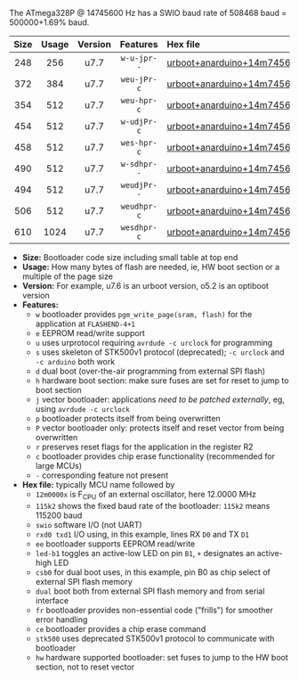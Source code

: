The ATmega328P @ 14745600 Hz has a SWIO baud rate of 508468 baud = 500000+1.69% baud.

|Size|Usage|Version|Features|Hex file|
|:-:|:-:|:-:|:-:|:--|
|248|256|u7.7|`w-u-jpr--`|[urboot+anarduino+14m7456x++500k0_swio_rxd0_txd1_led+b1.hex](https://raw.githubusercontent.com/stefanrueger/urboot.hex/main/boards/anarduino/external_oscillator/fcpu+14m7456_Hz/br++500k0_bps/urboot+anarduino+14m7456x++500k0_swio_rxd0_txd1_led+b1.hex)|
|372|384|u7.7|`weu-jPr-c`|[urboot+anarduino+14m7456x++500k0_swio_rxd0_txd1_ee_led+b1_fr_ce.hex](https://raw.githubusercontent.com/stefanrueger/urboot.hex/main/boards/anarduino/external_oscillator/fcpu+14m7456_Hz/br++500k0_bps/urboot+anarduino+14m7456x++500k0_swio_rxd0_txd1_ee_led+b1_fr_ce.hex)|
|354|512|u7.7|`weu-hpr-c`|[urboot+anarduino+14m7456x++500k0_swio_rxd0_txd1_ee_led+b1_fr_ce_hw.hex](https://raw.githubusercontent.com/stefanrueger/urboot.hex/main/boards/anarduino/external_oscillator/fcpu+14m7456_Hz/br++500k0_bps/urboot+anarduino+14m7456x++500k0_swio_rxd0_txd1_ee_led+b1_fr_ce_hw.hex)|
|454|512|u7.7|`w-udjPr-c`|[urboot+anarduino+14m7456x++500k0_swio_rxd0_txd1_led+b1_csd5_dual_fr_ce.hex](https://raw.githubusercontent.com/stefanrueger/urboot.hex/main/boards/anarduino/external_oscillator/fcpu+14m7456_Hz/br++500k0_bps/urboot+anarduino+14m7456x++500k0_swio_rxd0_txd1_led+b1_csd5_dual_fr_ce.hex)|
|458|512|u7.7|`wes-hpr-c`|[urboot+anarduino+14m7456x++500k0_swio_rxd0_txd1_ee_led+b1_fr_ce_stk500_hw.hex](https://raw.githubusercontent.com/stefanrueger/urboot.hex/main/boards/anarduino/external_oscillator/fcpu+14m7456_Hz/br++500k0_bps/urboot+anarduino+14m7456x++500k0_swio_rxd0_txd1_ee_led+b1_fr_ce_stk500_hw.hex)|
|490|512|u7.7|`w-sdhpr--`|[urboot+anarduino+14m7456x++500k0_swio_rxd0_txd1_led+b1_csd5_dual_stk500_hw.hex](https://raw.githubusercontent.com/stefanrueger/urboot.hex/main/boards/anarduino/external_oscillator/fcpu+14m7456_Hz/br++500k0_bps/urboot+anarduino+14m7456x++500k0_swio_rxd0_txd1_led+b1_csd5_dual_stk500_hw.hex)|
|494|512|u7.7|`weudjPr--`|[urboot+anarduino+14m7456x++500k0_swio_rxd0_txd1_ee_led+b1_csd5_dual_fr.hex](https://raw.githubusercontent.com/stefanrueger/urboot.hex/main/boards/anarduino/external_oscillator/fcpu+14m7456_Hz/br++500k0_bps/urboot+anarduino+14m7456x++500k0_swio_rxd0_txd1_ee_led+b1_csd5_dual_fr.hex)|
|506|512|u7.7|`weudhpr-c`|[urboot+anarduino+14m7456x++500k0_swio_rxd0_txd1_ee_led+b1_csd5_dual_fr_ce_hw.hex](https://raw.githubusercontent.com/stefanrueger/urboot.hex/main/boards/anarduino/external_oscillator/fcpu+14m7456_Hz/br++500k0_bps/urboot+anarduino+14m7456x++500k0_swio_rxd0_txd1_ee_led+b1_csd5_dual_fr_ce_hw.hex)|
|610|1024|u7.7|`wesdhpr-c`|[urboot+anarduino+14m7456x++500k0_swio_rxd0_txd1_ee_led+b1_csd5_dual_fr_ce_stk500_hw.hex](https://raw.githubusercontent.com/stefanrueger/urboot.hex/main/boards/anarduino/external_oscillator/fcpu+14m7456_Hz/br++500k0_bps/urboot+anarduino+14m7456x++500k0_swio_rxd0_txd1_ee_led+b1_csd5_dual_fr_ce_stk500_hw.hex)|

- **Size:** Bootloader code size including small table at top end
- **Usage:** How many bytes of flash are needed, ie, HW boot section or a multiple of the page size
- **Version:** For example, u7.6 is an urboot version, o5.2 is an optiboot version
- **Features:**
  + `w` bootloader provides `pgm_write_page(sram, flash)` for the application at `FLASHEND-4+1`
  + `e` EEPROM read/write support
  + `u` uses urprotocol requiring `avrdude -c urclock` for programming
  + `s` uses skeleton of STK500v1 protocol (deprecated); `-c urclock` and `-c arduino` both work
  + `d` dual boot (over-the-air programming from external SPI flash)
  + `h` hardware boot section: make sure fuses are set for reset to jump to boot section
  + `j` vector bootloader: applications *need to be patched externally*, eg, using `avrdude -c urclock`
  + `p` bootloader protects itself from being overwritten
  + `P` vector bootloader only: protects itself and reset vector from being overwritten
  + `r` preserves reset flags for the application in the register R2
  + `c` bootloader provides chip erase functionality (recommended for large MCUs)
  + `-` corresponding feature not present
- **Hex file:** typically MCU name followed by
  + `12m0000x` is F<sub>CPU</sub> of an external oscillator, here 12.0000 MHz
  + `115k2` shows the fixed baud rate of the bootloader: `115k2` means 115200 baud
  + `swio` software I/O (not UART)
  + `rxd0 txd1` I/O using, in this example, lines RX `D0` and TX `D1`
  + `ee` bootloader supports EEPROM read/write
  + `led-b1` toggles an active-low LED on pin `B1`, `+` designates an active-high LED
  + `csb0` for dual boot uses, in this example, pin B0 as chip select of external SPI flash memory
  + `dual` boot both from external SPI flash memory and from serial interface
  + `fr` bootloader provides non-essential code ("frills") for smoother error handling
  + `ce` bootloader provides a chip erase command
  + `stk500` uses deprecated STK500v1 protocol to communicate with bootloader
  + `hw` hardware supported bootloader: set fuses to jump to the HW boot section, not to reset vector
